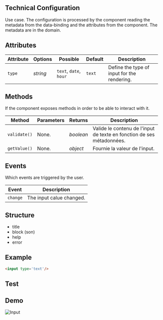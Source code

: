 ## Technical Configuration

Use case.
The configuration is processed by the component reading the metadata from the data-binding and the attributes from the component.
The metadata are in the domain.


## Attributes

Attribute     | Options     | Possible               | Default       | Description
---           | ---         | ---                    | ---           | ---
`type`        | *string*    | `text`, `date`, `hour` | `text`        | Define the type of input for the rendering.

## Methods

If the component exposes methods in order to be able to interact with it.

Method         | Parameters   | Returns      | Description
---            | ---          | ---          | ---
`validate()`   | None.        | *boolean*    | Valide le contenu de l'input de texte en fonction de ses métadonnées.
`getValue()`   | None.        | *object*     | Fournie la valeur de l'input.

## Events

Which events are triggered by the user.

Event         | Description
---           | ---
`change`      | The input calue changed.

## Structure
- title
- block (son)
- help
- error

## Example
```html
<input type='text'/>
```


## Test

## Demo
![Input](http://images.ientrymail.com/webpronews/article_pics/html-speech-input.jpg)
